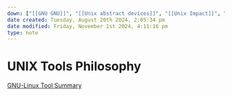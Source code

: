 ```yaml
---
down: ["[[GNU GNU]]", "[[Unix abstract devices]]", "[[Unix Impact]]", "[[Unix Tools Philosophy]]", "[[Unix Unix Structure]]"]
date created: Tuesday, August 20th 2024, 2:05:34 pm
date modified: Friday, November 1st 2024, 4:11:16 pm
type: note
---
```

# UNIX Tools Philosophy
[GNU-Linux Tool Summary](https://tldp.org/LDP/GNU-Linux-Tools-Summary/html/GNU-Linux-Tools-Summary.html)